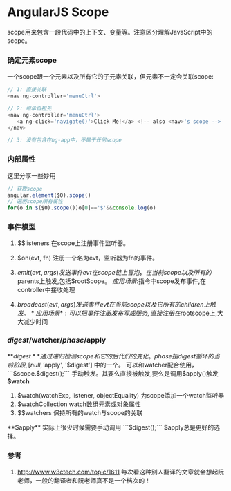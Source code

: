 # AngularJS Scope
scope用来包含一段代码中的上下文、变量等。注意区分理解JavaScript中的scope。


### 确定元素scope
一个scope跟一个元素以及所有它的子元素关联，但元素不一定会关联scope:

```javascript
// 1: 直接关联
<nav ng-controller='menuCtrl'>

// 2: 继承自祖先
<nav ng-controller='menuCtrl'>
   <a ng-click='navigate()'>Click Me!</a> <!-- also <nav>'s scope -->
</nav>

// 3: 没有包含在ng-app中，不属于任何scope
```

### 内部属性
这里分享一些妙用

```javascript
// 获取scope
angular.element($0).scope()
// 遍历scope所有属性
for(o in $($0).scope())o[0]=='$'&&console.log(o)
```


### 事件模型
1. $$listeners
  在scope上注册事件监听器。

2. $on(evt, fn)
  注册一个名为evt，监听器为fn的事件。

3. $emit(evt, args) 发送事件 evt
  在scope链上冒泡，在当前scope以及所有的$parents上触发,包括$rootScope。
  *应用场景*:指令中scope发布事件,在controller中接收处理

4. $broadcast(evt, args) 发送事件 evt
  在当前scope 以及它 所有的 children 上触发。
  *应用场景*:可以把事件注册发布写成服务,直接注册在$rootscope上,大大减少时间



### $digest/$watcher/$phase/$apply
**$digest**
通过递归检测scope和它的后代们的变化。$$phase指digest循环的当前阶段,[null, '$apply', '$digest'] 中的一个。
可以和watcher配合使用，```$scope.$digest();``` 手动触发。其要么直接被触发,要么是调用$apply()触发
**$watch**
1. $watch(watchExp, listener, objectEquality) 为scope添加一个watch监听器
2. $watchCollection watch数组元素或对象属性
3. $$watchers 保持所有的watch与scope的关联

**$apply**
实际上很少时候需要手动调用 ```$digest();``` $apply总是更好的选择。


###  参考
1. http://www.w3ctech.com/topic/1611
  每次看这种别人翻译的文章就会想起阮老师，一般的翻译者和阮老师真不是一个档次的！

